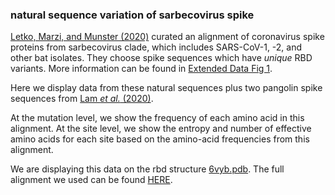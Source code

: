 ### natural sequence variation of sarbecovirus spike

[Letko, Marzi, and Munster (2020)](https://www.nature.com/articles/s41564-020-0688-y) curated an alignment of coronavirus spike proteins from sarbecovirus clade, which includes SARS-CoV-1, -2, and other bat isolates.
They choose spike sequences which have _unique_ RBD variants.
More information can be found in [Extended Data Fig 1](https://www.nature.com/articles/s41564-020-0688-y/figures/6).

Here we display data from these natural sequences plus two pangolin spike sequences from [Lam _et al._ (2020)](https://www.nature.com/articles/s41586-020-2169-0).

At the mutation level, we show the frequency of each amino acid in this alignment.
At the site level, we show the entropy and number of effective amino acids for each site based on the amino-acid frequencies from this alignment.

We are displaying this data on the rbd structure [6vyb.pdb](https://www.rcsb.org/structure/6VYB).
The full alignment we used can be found [HERE](https://github.com/dms-view/SARS-CoV-2/blob/master/data/Spike/Letko2020/results/Letko2020_spike.csv).
